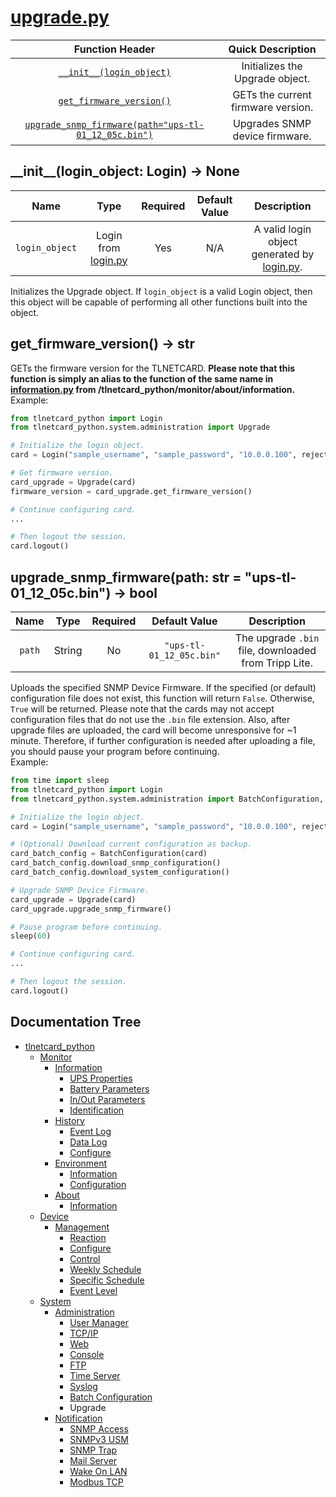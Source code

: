 # [upgrade.py](upgrade.py)

|                                                    Function Header                                                     |         Quick Description          |
|:----------------------------------------------------------------------------------------------------------------------:|:----------------------------------:|
|                           [``__init__(login_object)``](#__init__login_object-login---none)                           |  Initializes the Upgrade object.   |
|                              [``get_firmware_version()``](#get_firmware_version---str)                               | GETs the current firmware version. |
| [``upgrade_snmp_firmware(path="ups-tl-01_12_05c.bin")``](#upgrade_snmp_firmwarepath-str--ups-tl-01_12_05cbin---bool) |   Upgrades SNMP device firmware.   |

## \_\_init__(login_object: Login) -> None

|        Name        |                       Type                        | Required | Default Value |                                Description                                |
|:------------------:|:-------------------------------------------------:|:--------:|:-------------:|:-------------------------------------------------------------------------:|
| ``login_object`` | Login from [login.py](/tlnetcard_python/login.py) |   Yes    |      N/A      | A valid login object generated by [login.py](/tlnetcard_python/login.py). |

Initializes the Upgrade object. If ``login_object`` is a valid Login object, then this object will be capable of performing all other functions built into the object.  

## get_firmware_version() -> str

GETs the firmware version for the TLNETCARD. **Please note that this function is simply an alias to the function of the same name in [information.py](/tlnetcard_python/monitor/about/information) from /tlnetcard_python/monitor/about/information.**  
Example:

```python
from tlnetcard_python import Login
from tlnetcard_python.system.administration import Upgrade

# Initialize the login object.
card = Login("sample_username", "sample_password", "10.0.0.100", reject_invalid_certs=False)

# Get firmware version.
card_upgrade = Upgrade(card)
firmware_version = card_upgrade.get_firmware_version()

# Continue configuring card.
...

# Then logout the session.
card.logout()
```

## upgrade_snmp_firmware(path: str = "ups-tl-01_12_05c.bin") -> bool

|    Name    |  Type  | Required |        Default Value         |                       Description                        |
|:----------:|:------:|:--------:|:----------------------------:|:--------------------------------------------------------:|
| ``path`` | String |    No    | ``"ups-tl-01_12_05c.bin"`` | The upgrade ``.bin`` file, downloaded from Tripp Lite. |

Uploads the specified SNMP Device Firmware. If the specified (or default) configuration file does not exist, this function will return ``False``. Otherwise, ``True`` will be returned. Please note that the cards may not accept configuration files that do not use the  ``.bin`` file extension. Also, after upgrade files are uploaded, the card will become unresponsive for ~1 minute. Therefore, if further configuration is needed after uploading a file, you should pause your program before continuing.  
Example:

```python
from time import sleep
from tlnetcard_python import Login
from tlnetcard_python.system.administration import BatchConfiguration, Upgrade

# Initialize the login object.
card = Login("sample_username", "sample_password", "10.0.0.100", reject_invalid_certs=False)

# (Optional) Download current configuration as backup.
card_batch_config = BatchConfiguration(card)
card_batch_config.download_snmp_configuration()
card_batch_config.download_system_configuration()

# Upgrade SNMP Device Firmware.
card_upgrade = Upgrade(card)
card_upgrade.upgrade_snmp_firmware()

# Pause program before continuing.
sleep(60)

# Continue configuring card.
...

# Then logout the session.
card.logout()
```

## Documentation Tree

* [tlnetcard_python](/tlnetcard_python)
  * [Monitor](/tlnetcard_python/monitor)
    * [Information](/tlnetcard_python/monitor/information)
      * [UPS Properties](/tlnetcard_python/monitor/information/ups_properties)
      * [Battery Parameters](/tlnetcard_python/monitor/information/battery_parameters)
      * [In/Out Parameters](/tlnetcard_python/monitor/information/in_out_parameters)
      * [Identification](/tlnetcard_python/monitor/information/identification)
    * [History](/tlnetcard_python/monitor/history)
      * [Event Log](/tlnetcard_python/monitor/history/event_log)
      * [Data Log](/tlnetcard_python/monitor/history/data_log)
      * [Configure](/tlnetcard_python/monitor/history/configure)
    * [Environment](/tlnetcard_python/monitor/environment)
      * [Information](/tlnetcard_python/monitor/environment/information)
      * [Configuration](/tlnetcard_python/monitor/environment/configuration)
    * [About](/tlnetcard_python/monitor/about)
      * [Information](/tlnetcard_python/monitor/about/information)
  * [Device](/tlnetcard_python/device)
    * [Management](/tlnetcard_python/device/management)
      * [Reaction](/tlnetcard_python/device/management/reaction)
      * [Configure](/tlnetcard_python/device/management/configure)
      * [Control](/tlnetcard_python/device/management/control)
      * [Weekly Schedule](/tlnetcard_python/device/management/weekly_schedule)
      * [Specific Schedule](/tlnetcard_python/device/management/specific_schedule)
      * [Event Level](/tlnetcard_python/device/management/event_level)
  * [System](/tlnetcard_python/system)
    * [Administration](/tlnetcard_python/system/administration)
      * [User Manager](/tlnetcard_python/system/administration/user_manager)
      * [TCP/IP](/tlnetcard_python/system/administration/tcp_ip)
      * [Web](/tlnetcard_python/system/administration/web)
      * [Console](/tlnetcard_python/system/administration/console)
      * [FTP](/tlnetcard_python/system/administration/ftp)
      * [Time Server](/tlnetcard_python/system/administration/time_server)
      * [Syslog](/tlnetcard_python/system/administration/syslog)
      * [Batch Configuration](/tlnetcard_python/system/administration/batch_configuration)
      * Upgrade
    * [Notification](/tlnetcard_python/system/notification)
      * [SNMP Access](/tlnetcard_python/system/notification/snmp_access)
      * [SNMPv3 USM](/tlnetcard_python/system/notification/snmpv3_usm)
      * [SNMP Trap](/tlnetcard_python/system/notification/snmp_trap)
      * [Mail Server](/tlnetcard_python/system/notification/mail_server)
      * [Wake On LAN](/tlnetcard_python/system/notification/wake_on_lan)
      * [Modbus TCP](/tlnetcard_python/system/notification/modbus_tcp)
